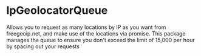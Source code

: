 # IpGeolocatorQueue 
Allows you to request as many locations by IP as you want from freegeoip.net, and make use of the locations via promise. This package manages the queue to ensure you don't exceed the limit of 15,000 per hour by spacing out your requests
